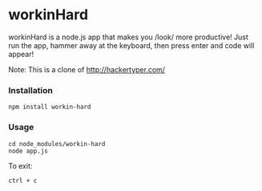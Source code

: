workinHard
==========

workinHard is a node.js app that makes you /look/ more productive!
Just run the app, hammer away at the keyboard, then press enter and code will appear!

Note: This is a clone of http://hackertyper.com/

### Installation
```
npm install workin-hard
```

### Usage
```
cd node_modules/workin-hard
node app.js
```

To exit:
```
ctrl + c
```